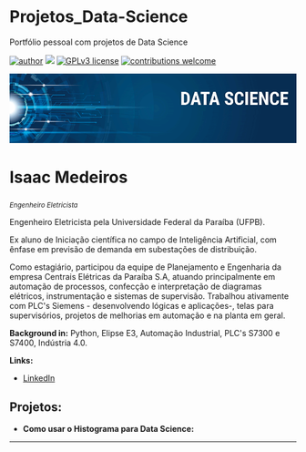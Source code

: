 # Projetos_Data-Science
Portfólio pessoal com projetos de Data Science


[![author](https://img.shields.io/badge/author-carlosfab-red.svg)](https://www.linkedin.com/in/carlosfab) [![](https://img.shields.io/badge/python-3.7+-blue.svg)](https://www.python.org/downloads/release/python-365/) [![GPLv3 license](https://img.shields.io/badge/License-GPLv3-blue.svg)](http://perso.crans.org/besson/LICENSE.html) [![contributions welcome](https://img.shields.io/badge/contributions-welcome-brightgreen.svg?style=flat)](https://github.com/carlosfab/data_science/issues)

<p align="center">
  <img src="banner.png" >
</p>

# Isaac Medeiros
<sub>*Engenheiro Eletricista*</sub>

Engenheiro Eletricista pela Universidade Federal da Paraíba (UFPB).

Ex aluno de Iniciação científica no campo de Inteligência Artificial, com ênfase em previsão de demanda em subestações de distribuição.

Como estagiário, participou da equipe de Planejamento e Engenharia da empresa Centrais Elétricas da Paraíba S.A, atuando principalmente em automação de processos, confecção e interpretação de diagramas elétricos, instrumentação e sistemas de supervisão. Trabalhou ativamente com PLC's Siemens - desenvolvendo lógicas e aplicações-, telas para supervisórios, projetos de melhorias em automação e na planta em geral.

**Background in:** Python, Elipse E3, Automação Industrial, PLC's S7300 e S7400, Indústria 4.0.

**Links:**
* [LinkedIn](https://www.linkedin.com/in/isaac-medeiros-a67b28185)



## Projetos:


* **Como usar o Histograma para Data Science:** 


---




